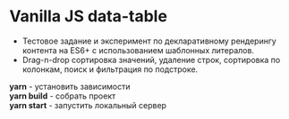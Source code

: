 # Vanilla JS data-table
* Тестовое задание и эксперимент по декларативному рендерингу контента на ES6+ с использованием шаблонных литералов. 
* Drag-n-drop сортировка значений, удаление строк, сортировка по колонкам, поиск и фильтрация по подстроке.

**yarn** - установить зависимости <br>
**yarn build** - собрать проект <br>
**yarn start** - запустить локальный сервер 
